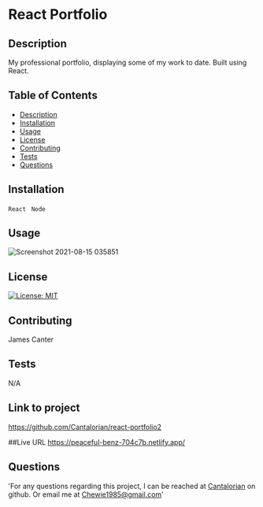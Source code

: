 
  # React Portfolio

  ## Description
  My professional portfolio, displaying some of my work to date. Built using React.

  ## Table of Contents
  * [Description](#Description)
  * [Installation](#Installation)
  * [Usage](#Usage)
  * [License](#License)
  * [Contributing](#Contributing)
  * [Tests](#Tests)
  * [Questions](#Questions)
  
  ## Installation
  ```React```
  ``` Node```

  ## Usage
  ![Screenshot 2021-08-15 035851](https://user-images.githubusercontent.com/78125561/129474689-29e9d648-66e1-4f91-8dba-c37816d6b666.png)


  ## License
  [![License: MIT](https://img.shields.io/badge/License-MIT-yellow.svg)](https://opensource.org/licenses/MIT)

  ## Contributing
  James Canter

  ## Tests
  N/A

  ## Link to project
  https://github.com/Cantalorian/react-portfolio2

  ##Live URL
  https://peaceful-benz-704c7b.netlify.app/

  ## Questions
  'For any questions regarding this project, I can be reached at <a href="https://github.com/Cantalorian">Cantalorian</a> on github. Or email me at Chewie1985@gmail.com'
  
